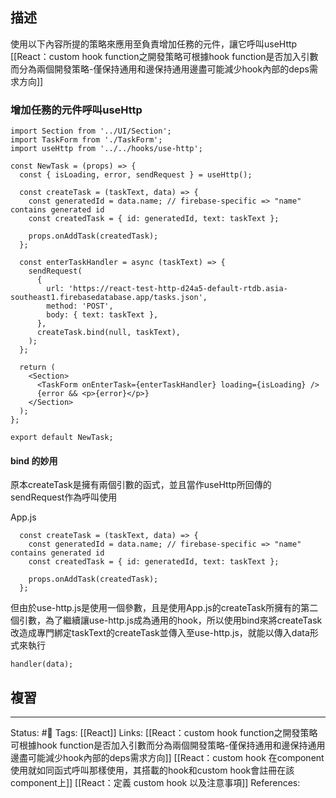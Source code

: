 ## 描述

使用以下內容所提的策略來應用至負責增加任務的元件，讓它呼叫useHttp
[[React：custom hook function之開發策略可根據hook function是否加入引數而分為兩個開發策略-僅保持通用和邊保持通用邊盡可能減少hook內部的deps需求方向]]
### 增加任務的元件呼叫useHttp

```
import Section from '../UI/Section';
import TaskForm from './TaskForm';
import useHttp from '../../hooks/use-http';

const NewTask = (props) => {
  const { isLoading, error, sendRequest } = useHttp();

  const createTask = (taskText, data) => {
    const generatedId = data.name; // firebase-specific => "name" contains generated id
    const createdTask = { id: generatedId, text: taskText };

    props.onAddTask(createdTask);
  };

  const enterTaskHandler = async (taskText) => {
    sendRequest(
      {
        url: 'https://react-test-http-d24a5-default-rtdb.asia-southeast1.firebasedatabase.app/tasks.json',
        method: 'POST',
        body: { text: taskText },
      },
      createTask.bind(null, taskText),
    );
  };

  return (
    <Section>
      <TaskForm onEnterTask={enterTaskHandler} loading={isLoading} />
      {error && <p>{error}</p>}
    </Section>
  );
};

export default NewTask;
```


#### bind 的妙用

原本createTask是擁有兩個引數的函式，並且當作useHttp所回傳的sendRequest作為呼叫使用

App.js
```
  const createTask = (taskText, data) => {
    const generatedId = data.name; // firebase-specific => "name" contains generated id
    const createdTask = { id: generatedId, text: taskText };

    props.onAddTask(createdTask);
  };
```

但由於use-http.js是使用一個參數，且是使用App.js的createTask所擁有的第二個引數，為了繼續讓use-http.js成為通用的hook，所以使用bind來將createTask改造成專門綁定taskText的createTask並傳入至use-http.js，就能以傳入data形式來執行
```
handler(data);
```

## 複習




---
Status: #🌱 
Tags:
[[React]]
Links:
[[React：custom hook function之開發策略可根據hook function是否加入引數而分為兩個開發策略-僅保持通用和邊保持通用邊盡可能減少hook內部的deps需求方向]]
[[React：custom hook 在component使用就如同函式呼叫那樣使用，其搭載的hook和custom hook會註冊在該component上]]
[[React：定義 custom hook 以及注意事項]]
References: